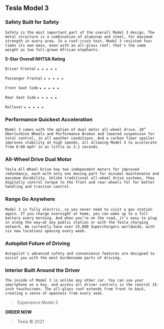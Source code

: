 ## Tesla Model 3

### Safety Built for Safety

```
Safety is the most important part of the overall Model 3 design. The metal structure is a combination of aluminum and steel, for maximum strength in every area. In a roof-crush test, Model 3 resisted four times its own mass, even with an all-glass roof: that's the same weight as two full-grown African elephants.
```

**5-Star Overall NHTSA Rating**

`
Driver
Frontal
`
`
★ ★ ★ ★ ★
`

`
Passenger
Frontal
`
`
★ ★ ★ ★ ★
`

`
Front Seat
Side
`
`
★ ★ ★ ★ ★
`

`
Rear Seat
Side
`
`
★ ★ ★ ★ ★
`

`
Rollover
`
`
★ ★ ★ ★ ★
`

### Performance Quickest Acceleration

```
Model 3 comes with the option of dual motor all-wheel drive, 20” Überturbine Wheels and Performance Brakes and lowered suspension for total control, in all weather conditions. And a carbon fiber spoiler improves stability at high speeds, all allowing Model 3 to accelerate from 0-60 mph* in as little as 3.1 seconds.
```

### All-Wheel Drive Dual Motor

```
Tesla All-Wheel Drive has two independent motors for improved redundancy, each with only one moving part for minimal maintenance and maximum durability. Unlike traditional all-wheel drive systems, they digitally control torque to the front and rear wheels for far better handling and traction control.
```

### Range Go Anywhere

```
Model 3 is fully electric, so you never need to visit a gas station again. If you charge overnight at home, you can wake up to a full battery every morning. And when you’re on the road, it’s easy to plug in along the way—at any public station or with the Tesla charging network. We currently have over 25,000 Superchargers worldwide, with six new locations opening every week.
```

### Autopilot Future of Driving

```
Autopilot's advanced safety and convenience features are designed to assist you with the most burdensome parts of driving.
```

### Interior Built Around the Driver

```
The inside of Model 3 is unlike any other car. You can use your smartphone as a key, and access all driver controls in the central 15-inch touchscreen. The all-glass roof extends from front to back, creating a sense of openness from every seat.
```

>Experience Model 3

**ORDER NOW**

>Tesla © 2021
